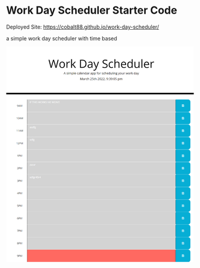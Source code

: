 # Work Day Scheduler Starter Code

Deployed Site: https://cobalt88.github.io/work-day-scheduler/

a simple work day scheduler with time based


![Alt text](./assets/images/workscheduler.png "Screenshot")





